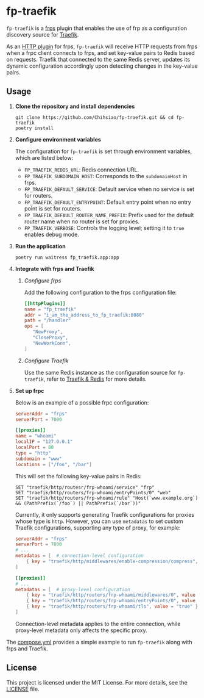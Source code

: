 # fp-traefik

`fp-traefik` is a [frps](https://github.com/fatedier/frp) plugin
that enables the use of frp as a configuration discovery source for [Traefik](https://traefik.io/traefik/).

As an [HTTP plugin](https://github.com/fatedier/frp/blob/master/doc/server_plugin.md) for frps,
`fp-traefik` will receive HTTP requests from frps when a frpc client connects to frps,
and set key-value pairs to Redis based on requests.
Traefik that connected to the same Redis server,
updates its dynamic configuration accordingly upon detecting changes in the key-value pairs.

## Usage

1. **Clone the repository and install dependencies**

   ```shell
   git clone https://github.com/Chihsiao/fp-traefik.git && cd fp-traefik
   poetry install
   ```

2. **Configure environment variables**

   The configuration for `fp-traefik` is set through environment variables, which are listed below:

   - `FP_TRAEFIK_REDIS_URL`: Redis connection URL.
   - `FP_TRAEFIK_SUBDOMAIN_HOST`: Corresponds to the `subdomainHost` in frps.
   - `FP_TRAEFIK_DEFAULT_SERVICE`: Default service when no service is set for routers.
   - `FP_TRAEFIK_DEFAULT_ENTRYPOINT`: Default entry point when no entry point is set for routers.
   - `FP_TRAEFIK_DEFAULT_ROUTER_NAME_PREFIX`: Prefix used for the default router name when no router is set for proxies.
   - `FP_TRAEFIK_VERBOSE`: Controls the logging level; setting it to `true` enables debug mode.

3. **Run the application**

   ```shell
   poetry run waitress fp_traefik.app:app
   ```

4. **Integrate with frps and Traefik**

   1. _Configure frps_

      Add the following configuration to the frps configuration file:

      ```toml
      [[httpPlugins]]
      name = "fp_traefik"
      addr = "i_am_the_address_to_fp_traefik:8080"
      path = "/handler"
      ops = [
         "NewProxy",
         "CloseProxy",
         "NewWorkConn",
      ]
      ```

   2. _Configure Traefik_

      Use the same Redis instance as the configuration source for `fp-traefik`, refer to [Traefik & Redis](https://doc.traefik.io/traefik/providers/redis/) for more details.

5. **Set up frpc**

   Below is an example of a possible frpc configuration:

   ```toml
   serverAddr = "frps"
   serverPort = 7000
   
   [[proxies]]
   name = "whoami"
   localIP = "127.0.0.1"
   localPort = 80
   type = "http"
   subdomain = "www"
   locations = ["/foo", "/bar"]
   ```

   This will set the following key-value pairs in Redis:

   ```redis
   SET "traefik/http/routesr/frp-whoami/service" "frp"
   SET "traefik/http/routers/frp-whoami/entryPoints/0" "web"
   SET "traefik/http/routers/frp-whoami/rule" "Host(`www.example.org`) && (PathPrefix(`/foo`) || PathPrefix(`/bar`))"
   ```

   Currently, it only supports generating Traefik configurations for proxies whose type is `http`.
   However, you can use `metadatas` to set custom Traefik configurations, supporting any type of proxy, for example:

   ```toml
   serverAddr = "frps"
   serverPort = 7000
   # ...
   metadatas = [  # connection-level configuration
       { key = "traefik/http/middlewares/enable-compression/compress", value = "true" },
   ]
   
   [[proxies]]
   # ...
   metadatas = [  # proxy-level configuration
       { key = "traefik/http/routers/frp-whoami/middlewares/0", value = "enable-compression" },
       { key = "traefik/http/routers/frp-whoami/entryPoints/0", value = "web-secure" },
       { key = "traefik/http/routers/frp-whoami/tls", value = "true" },
   ]
   ```

   Connection-level metadata applies to the entire connection, while proxy-level metadata only affects the specific proxy.

The [compose.yml](compose.yml) provides a simple example to run `fp-traefik` along with frps and Traefik.

## License

This project is licensed under the MIT License. For more details, see the [LICENSE](LICENSE) file.
